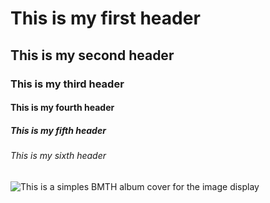 # This is my first header

## This is my second header

### This is my third header

#### This is my fourth header

##### This is my fifth header

###### This is my sixth header

![This is a simples BMTH album cover for the image display](https://ia801301.us.archive.org/9/items/BMTH-TTS/Bring%20Me%20the%20Horizon%20-%20That%27s%20the%20Spirit%20%282015%29%20FLAC/folder.jpg?cnt=0)
